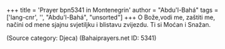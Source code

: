 +++
title = 'Prayer bpn5341 in Montenegrin'
author = "Abdu'l-Bahá"
tags = ['lang-cnr', '', "Abdu'l-Bahá", "unsorted"]
+++
O Bože,vodi me, zaštiti me, načini od mene sjajnu svjetiljku i blistavu zvijezdu. Ti si Moćan i Snažan.

(Source category: Djeca)
(Bahaiprayers.net ID: 5341)

